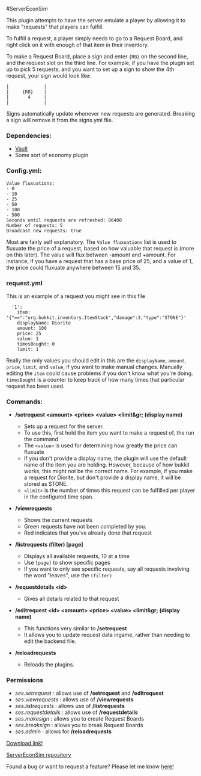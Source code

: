 
#ServerEconSim

This plugin attempts to have the server emulate a player by allowing it to make "requests" that players can fulfill.

To fulfill a request, a player simply needs to go to a Request Board, and right click on it with enough of that item in their inventory.

To make a Request Board, place a sign and enter `{RB}` on the second line, and the request slot on the third line. For example, if you have the plugin set up to pick 5 requests, and you want to set up a sign to show the 4th request, your sign would look like:
```
|             |
|     {RB}    |
|       4     |
|             |
```

Signs automatically update whenever new requests are generated. Breaking a sign will remove it from the signs.yml file.

### Dependencies:
- [Vault](http://dev.bukkit.org/bukkit-plugins/vault/)
- Some sort of economy plugin

### Config.yml:
```
Value fluxuations:
- 0
- 10
- 25
- 50
- 100
- 500
Seconds until requests are refreshed: 86400
Number of requests: 5
Broadcast new requests: true
```

Most are fairly self explanatory. The `Value fluxuations` list is used to fluxuate the price of a request, based on how valuable that request is (more on this later). The value will flux between -amount and +amount. For instance, if you have a request that has a base price of 25, and a value of 1, the price could fluxuate anywhere between 15 and 35.

### request.yml
This is an example of a request you might see in this file
```
  '1':
    item: '{"==":"org.bukkit.inventory.ItemStack","damage":3,"type":"STONE"}'
    displayName: Diorite
    amount: 100
    price: 25
    value: 1
    timesBought: 0
    limit: 1
```
Really the only values you should edit in this are the `displayName`, `amount`, `price`, `limit`, and `value`, if you want to make manual changes. Manually editing the `item` could cause problems if you don't know what you're doing. `timesBought` is a counter to keep track of how many times that particular request has been used.


### Commands:
- **/setrequest &lt;amount&gt; &lt;price&gt; &lt;value&gt; &lt;limit&gr; (display name)**
  - Sets up a request for the server.
  - To use this, first hold the item you want to make a request of, the run the command
  - The `<value>` is used for determining how greatly the price can fluxuate
  - If you don't provide a display name, the plugin will use the default name of the item you are holding. However, because of how bukkit works, this might not be the correct name. For example, if you make a request for Diorite, but don't provide a display name, it will be stored as STONE. 
  - `<limit>` is the number of times this request can be fulfilled per player in the configured time span. 

- **/viewrequests**
  - Shows the current requests
  - Green requests have not been completed by you.
  - Red indicates that you've already done that request

- **/listrequests (filter) [page]**
  - Displays all available requests, 10 at a time
  - Use `[page]` to show specific pages
  - If you want to only see specific requests, say all requests involving the word "leaves", use the `(filter)`

- **/requestdetails &lt;id&gt;**
  - Gives all details related to that request

- **/editrequest &lt;id&gt; &lt;amount&gt; &lt;price&gt; &lt;value&gt; &lt;limit&gr; (display name)**
  - This functions very similar to **/setrequest**
  - It allows you to update request data ingame, rather than needing to edit the backend file.

- **/reloadrequests**
  - Reloads the plugins.

### Permissions
- *ses.setrequest* : allows use of **/setrequest** and **/editrequest**
- *ses.viewrequests* : allows use of **/viewrequests**
- *ses.listrequests* : allows use of **/listrequests**
- *ses.requestdetails* : allows use of **/requestdetails**
- *ses.makesign* : allows you to create Request Boards
- *ses.breaksign* : allows you to break Request Boards
- *ses.admin* : allows for **/reloadrequests**

[Download link!](https://github.com/10becja/MinecraftPlugins/raw/master/ServerEconSim/ServerEconSim.jar)  

[ServerEconSim repository](https://github.com/10becja/ServerEconSim)

Found a bug or want to request a feature? Please let me know [here!](https://github.com/10becja/ServerEconSim/issues)
